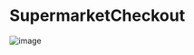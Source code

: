 # SupermarketCheckout

![image](https://github.com/No3Mc/SupermarketCheckoutKata/assets/41834061/8513fd1f-fc8d-4065-81af-eb74b872e15b)
